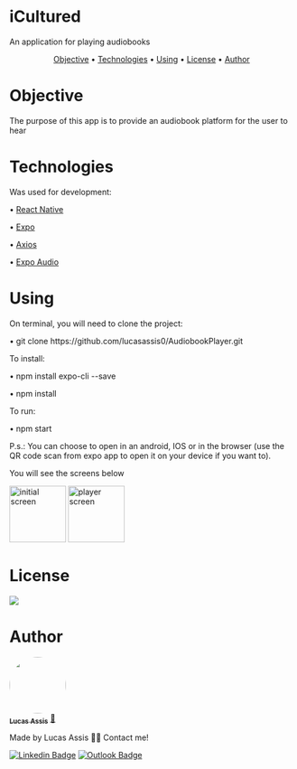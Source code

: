 # iCultured
An application for playing audiobooks

<p align="center">
 <a href="#objective">Objective</a> •
 <a href="#technologies">Technologies</a> • 
 <a href="#using">Using</a> • 
 <a href="#license">License</a> • 
 <a href="#author">Author</a>
</p>

# Objective
The purpose of this app is to provide an audiobook platform for the user to hear

# Technologies
<p>Was used for development:</p>
<p>• <a href="https://reactnative.dev/">React Native</a></p>
<p>• <a href="https://expo.io/">Expo</a></p>
<p>• <a href="https://github.com/axios/axios">Axios</a></p>
<p>• <a href="https://docs.expo.io/versions/latest/sdk/audio/">Expo Audio</a></p>

# Using
<p>On terminal, you will need to clone the project:</p>
<p>• git clone https://github.com/lucasassis0/AudiobookPlayer.git</p>
<p>To install:</p>
<p>• npm install expo-cli --save</p>
<p>• npm install</p>
<p>To run:</p>
<p>• npm start</p>
<p>P.s.: You can choose to open in an android, IOS or in the browser (use the QR code scan from expo app to open it on your device if you want to). </p>
<p>You will see the screens below</p>
<p>
<img src="https://i.ibb.co/0hZY49X/player.png" width="100px;" alt="initial screen"/>
<img src="https://i.ibb.co/yWLp5Bv/inicio.png" width="100px;" alt="player screen"/>
</p>

# License
<a href="https://github.com/lucasassis0/AudiobookPlayer/blob/master/LICENSE" target="_blank"><img src="https://img.shields.io/github/license/lucasassis0/AudiobookPlayer"></a>

# Author

<a href="https://www.linkedin.com/in/lucasgassis1/">
 <img style="border-radius: 50%;" src="https://media-exp1.licdn.com/dms/image/C4D03AQFkiAXuUX4IYg/profile-displayphoto-shrink_200_200/0?e=1601510400&v=beta&t=mCwO1_yW1QB_8E-KOxzF6vUhDvUfyBGWbJQfwF-OFNM" width="100px;" alt=""/>
 <br />
 <sub><b>Lucas Assis</b></sub></a> <a href="https://www.linkedin.com/in/lucasgassis1/" title="Linkedin">🚀</a>


Made by Lucas Assis 👋🏽 Contact me!

[![Linkedin Badge](https://img.shields.io/badge/-Lucas-blue?style=flat-square&logo=Linkedin&logoColor=white&link=https://www.linkedin.com/in/lucasgassis1/)](https://www.linkedin.com/in/lucasgassis1/) 
[![Outlook Badge](https://img.shields.io/badge/-lucas.assis_@hotmail.com-c14438?style=flat-square&logo=Outlook&logoColor=white&link=mailto:lucas.assis_@hotmail.com)](mailto:lucas.assis_@hotmail.com)
